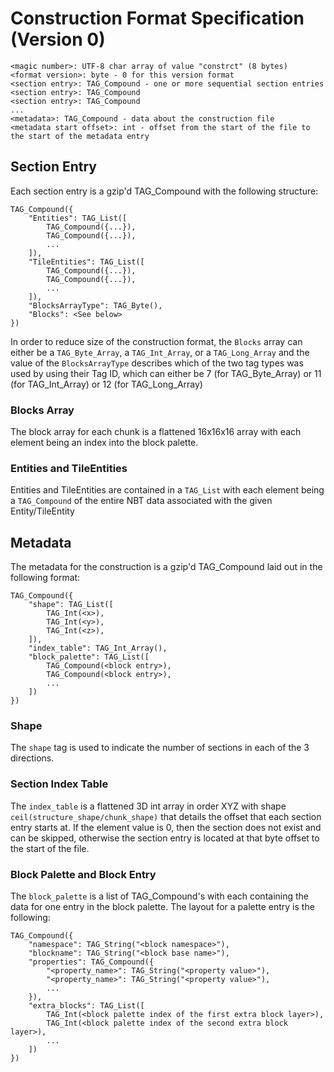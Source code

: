# Construction Format Specification (Version 0)

    <magic number>: UTF-8 char array of value "constrct" (8 bytes)
    <format version>: byte - 0 for this version format
    <section entry>: TAG_Compound - one or more sequential section entries
    <section entry>: TAG_Compound
    <section entry>: TAG_Compound
    ...
    <metadata>: TAG_Compound - data about the construction file
    <metadata start offset>: int - offset from the start of the file to the start of the metadata entry

## Section Entry
Each section entry is a gzip'd TAG_Compound with the following structure:

    TAG_Compound({
        "Entities": TAG_List([
            TAG_Compound({...}),
            TAG_Compound({...}),
            ...
        ]),
        "TileEntities": TAG_List([
            TAG_Compound({...}),
            TAG_Compound({...}),
            ...
        ]),
        "BlocksArrayType": TAG_Byte(),
        "Blocks": <See below>
    })

In order to reduce size of the construction format, the `Blocks` array can either be a `TAG_Byte_Array`, a `TAG_Int_Array`,
or a `TAG_Long_Array` and the value of the `BlocksArrayType` describes which of the two tag types was used by using their 
Tag ID, which can either be  7 (for TAG_Byte_Array) or 11 (for TAG_Int_Array) or 12 (for TAG_Long_Array)

### Blocks Array
The block array for each chunk is a flattened 16x16x16 array with each element being an index into the block palette.

### Entities and TileEntities
Entities and TileEntities are contained in a `TAG_List` with each element being a `TAG_Compound` of the entire NBT data associated with the given Entity/TileEntity

## Metadata
The metadata for the construction is a gzip'd TAG_Compound laid out in the following format:

    TAG_Compound({
        "shape": TAG_List([
            TAG_Int(<x>),
            TAG_Int(<y>),
            TAG_Int(<z>),
        ]),
        "index_table": TAG_Int_Array(),
        "block_palette": TAG_List([
            TAG_Compound(<block entry>),
            TAG_Compound(<block entry>),
            ...
        ])
    })
    
### Shape
The `shape` tag is used to indicate the number of sections in each of the 3 directions.

### Section Index Table
The `index_table` is a flattened 3D int array in order XYZ with shape ```ceil(structure_shape/chunk_shape)``` that details the offset that each section entry starts at.
If the element value is 0, then the section does not exist and can be skipped, otherwise the section entry is located at that byte offset to the start of the file.

### Block Palette and Block Entry
The `block_palette` is a list of TAG_Compound's with each containing the data for one entry in the block palette. 
The layout for a palette entry is the following:

    TAG_Compound({
        "namespace": TAG_String("<block namespace>"),
        "blockname": TAG_String("<block base name>"),
        "properties": TAG_Compound({
            "<property_name>": TAG_String("<property value>"),
            "<property_name>": TAG_String("<property value>"),
            ...
        }),
        "extra_blocks": TAG_List([
            TAG_Int(<block palette index of the first extra block layer>),
            TAG_Int(<block palette index of the second extra block layer>),
            ...
        ])
    })

